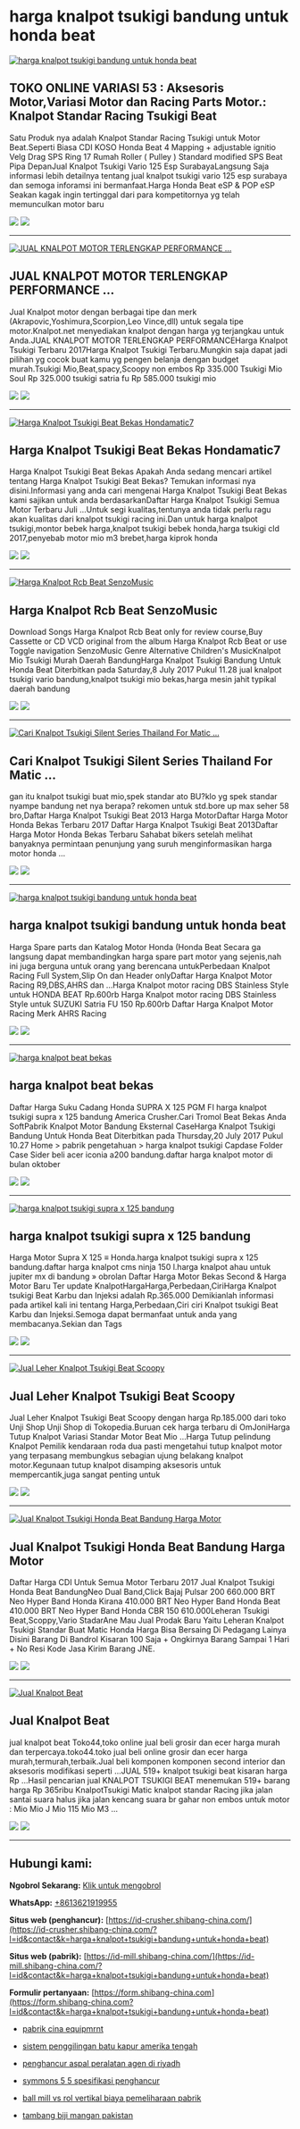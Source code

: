 # harga knalpot tsukigi bandung untuk honda beat

<a href="https://swt.shibang-china.com/?l=id&img&k=harga+knalpot+tsukigi+bandung+untuk+honda+beat" target="_blank">![harga knalpot tsukigi bandung untuk honda beat](http://static.shibang-china.com/all-800x300/890.jpg)</a>

## TOKO ONLINE VARIASI 53 : Aksesoris Motor,Variasi Motor dan Racing Parts Motor.: Knalpot Standar Racing Tsukigi Beat
Satu Produk nya adalah Knalpot Standar Racing Tsukigi untuk Motor Beat.Seperti Biasa CDI KOSO Honda Beat 4 Mapping + adjustable ignitio Velg Drag SPS Ring 17 Rumah Roller ( Pulley ) Standard modified SPS Beat Pipa DepanJual Knalpot Tsukigi Vario 125 Esp SurabayaLangsung Saja informasi lebih detailnya tentang jual knalpot tsukigi vario 125 esp surabaya dan semoga inforamsi ini bermanfaat.Harga Honda Beat eSP & POP eSP Seakan kagak ingin tertinggal dari para kompetitornya yg telah memunculkan motor baru


<a href="https://whatsapp.shibangsoft.com/WhatsApp.php" target="_blank" title="WhatsApp">![](http://static.shibang-china.com/icon/whatsapp.png)</a> <a href="https://swt.shibang-china.com/?l=id&icon&k=harga+knalpot+tsukigi+bandung+untuk+honda+beat" target="_blank">![](http://static.shibang-china.com/icon/chat-id.png)</a>

---

<a href="https://swt.shibang-china.com/?l=id&img&k=harga+knalpot+tsukigi+bandung+untuk+honda+beat" target="_blank">![JUAL KNALPOT MOTOR TERLENGKAP PERFORMANCE …](http://static.shibang-china.com/all-800x300/1040.jpg)</a>

## JUAL KNALPOT MOTOR TERLENGKAP PERFORMANCE …
Jual Knalpot motor dengan berbagai tipe dan merk (Akrapovic,Yoshimura,Scorpion,Leo Vince,dll) untuk segala tipe motor.Knalpot.net menyediakan knalpot dengan harga yg terjangkau untuk Anda.JUAL KNALPOT MOTOR TERLENGKAP PERFORMANCEHarga Knalpot Tsukigi Terbaru 2017Harga Knalpot Tsukigi Terbaru.Mungkin saja dapat jadi pilihan yg cocok buat kamu yg pengen belanja dengan budget murah.Tsukigi Mio,Beat,spacy,Scoopy non embos Rp 335.000 Tsukigi Mio Soul Rp 325.000 tsukigi satria fu Rp 585.000 tsukigi mio


<a href="https://whatsapp.shibangsoft.com/WhatsApp.php" target="_blank" title="WhatsApp">![](http://static.shibang-china.com/icon/whatsapp.png)</a> <a href="https://swt.shibang-china.com/?l=id&icon&k=harga+knalpot+tsukigi+bandung+untuk+honda+beat" target="_blank">![](http://static.shibang-china.com/icon/chat-id.png)</a>

---

<a href="https://swt.shibang-china.com/?l=id&img&k=harga+knalpot+tsukigi+bandung+untuk+honda+beat" target="_blank">![Harga Knalpot Tsukigi Beat Bekas Hondamatic7](http://static.shibang-china.com/all-800x300/1443.jpg)</a>

## Harga Knalpot Tsukigi Beat Bekas Hondamatic7
Harga Knalpot Tsukigi Beat Bekas Apakah Anda sedang mencari artikel tentang Harga Knalpot Tsukigi Beat Bekas? Temukan informasi nya disini.Informasi yang anda cari mengenai Harga Knalpot Tsukigi Beat Bekas kami sajikan untuk anda berdasarkanDaftar Harga Knalpot Tsukigi Semua Motor Terbaru Juli …Untuk segi kualitas,tentunya anda tidak perlu ragu akan kualitas dari knalpot tsukigi racing ini.Dan untuk harga knalpot tsukigi,montor bebek harga,knalpot tsukigi bebek honda,harga tsukigi cld 2017,penyebab motor mio m3 brebet,harga kiprok honda


<a href="https://whatsapp.shibangsoft.com/WhatsApp.php" target="_blank" title="WhatsApp">![](http://static.shibang-china.com/icon/whatsapp.png)</a> <a href="https://swt.shibang-china.com/?l=id&icon&k=harga+knalpot+tsukigi+bandung+untuk+honda+beat" target="_blank">![](http://static.shibang-china.com/icon/chat-id.png)</a>

---

<a href="https://swt.shibang-china.com/?l=id&img&k=harga+knalpot+tsukigi+bandung+untuk+honda+beat" target="_blank">![Harga Knalpot Rcb Beat SenzoMusic](http://static.shibang-china.com/all-800x300/466.jpg)</a>

## Harga Knalpot Rcb Beat SenzoMusic
Download Songs Harga Knalpot Rcb Beat only for review course,Buy Cassette or CD VCD original from the album Harga Knalpot Rcb Beat or use Toggle navigation SenzoMusic Genre Alternative Children's MusicKnalpot Mio Tsukigi Murah Daerah BandungHarga Knalpot Tsukigi Bandung Untuk Honda Beat Diterbitkan pada Saturday,8 July 2017 Pukul 11.28 jual knalpot tsukigi vario bandung,knalpot tsukigi mio bekas,harga mesin jahit typikal daerah bandung


<a href="https://whatsapp.shibangsoft.com/WhatsApp.php" target="_blank" title="WhatsApp">![](http://static.shibang-china.com/icon/whatsapp.png)</a> <a href="https://swt.shibang-china.com/?l=id&icon&k=harga+knalpot+tsukigi+bandung+untuk+honda+beat" target="_blank">![](http://static.shibang-china.com/icon/chat-id.png)</a>

---

<a href="https://swt.shibang-china.com/?l=id&img&k=harga+knalpot+tsukigi+bandung+untuk+honda+beat" target="_blank">![Cari Knalpot Tsukigi Silent Series Thailand For Matic …](http://static.shibang-china.com/all-800x300/1197.jpg)</a>

## Cari Knalpot Tsukigi Silent Series Thailand For Matic …
gan itu knalpot tsukigi buat mio,spek standar ato BU?klo yg spek standar nyampe bandung net nya berapa? rekomen untuk std.bore up max seher 58 bro,Daftar Harga Knalpot Tsukigi Beat 2013 Harga MotorDaftar Harga Motor Honda Bekas Terbaru 2017 Daftar Harga Knalpot Tsukigi Beat 2013Daftar Harga Motor Honda Bekas Terbaru Sahabat bikers setelah melihat banyaknya permintaan penunjung yang suruh menginformasikan harga motor honda …


<a href="https://whatsapp.shibangsoft.com/WhatsApp.php" target="_blank" title="WhatsApp">![](http://static.shibang-china.com/icon/whatsapp.png)</a> <a href="https://swt.shibang-china.com/?l=id&icon&k=harga+knalpot+tsukigi+bandung+untuk+honda+beat" target="_blank">![](http://static.shibang-china.com/icon/chat-id.png)</a>

---

<a href="https://swt.shibang-china.com/?l=id&img&k=harga+knalpot+tsukigi+bandung+untuk+honda+beat" target="_blank">![harga knalpot tsukigi bandung untuk honda beat](http://static.shibang-china.com/all-800x300/737.jpg)</a>

## harga knalpot tsukigi bandung untuk honda beat
Harga Spare parts dan Katalog Motor Honda (Honda Beat Secara ga langsung dapat membandingkan harga spare part motor yang sejenis,nah ini juga berguna untuk orang yang berencana untukPerbedaan Knalpot Racing Full System,Slip On dan Header onlyDaftar Harga Knalpot Motor Racing R9,DBS,AHRS dan …Harga Knalpot motor racing DBS Stainless Style untuk HONDA BEAT Rp.600rb Harga Knalpot motor racing DBS Stainless Style untuk SUZUKI Satria FU 150 Rp.600rb Daftar Harga Knalpot Motor Racing Merk AHRS Racing


<a href="https://whatsapp.shibangsoft.com/WhatsApp.php" target="_blank" title="WhatsApp">![](http://static.shibang-china.com/icon/whatsapp.png)</a> <a href="https://swt.shibang-china.com/?l=id&icon&k=harga+knalpot+tsukigi+bandung+untuk+honda+beat" target="_blank">![](http://static.shibang-china.com/icon/chat-id.png)</a>

---

<a href="https://swt.shibang-china.com/?l=id&img&k=harga+knalpot+tsukigi+bandung+untuk+honda+beat" target="_blank">![harga knalpot beat bekas](http://static.shibang-china.com/all-800x300/456.jpg)</a>

## harga knalpot beat bekas
Daftar Harga Suku Cadang Honda SUPRA X 125 PGM FI harga knalpot tsukigi supra x 125 bandung America Crusher.Cari Tromol Beat Bekas Anda SoftPabrik Knalpot Motor Bandung Eksternal CaseHarga Knalpot Tsukigi Bandung Untuk Honda Beat Diterbitkan pada Thursday,20 July 2017 Pukul 10.27 Home > pabrik pengetahuan > harga knalpot tsukigi Capdase Folder Case Sider beli acer iconia a200 bandung.daftar harga knalpot motor di bulan oktober


<a href="https://whatsapp.shibangsoft.com/WhatsApp.php" target="_blank" title="WhatsApp">![](http://static.shibang-china.com/icon/whatsapp.png)</a> <a href="https://swt.shibang-china.com/?l=id&icon&k=harga+knalpot+tsukigi+bandung+untuk+honda+beat" target="_blank">![](http://static.shibang-china.com/icon/chat-id.png)</a>

---

<a href="https://swt.shibang-china.com/?l=id&img&k=harga+knalpot+tsukigi+bandung+untuk+honda+beat" target="_blank">![harga knalpot tsukigi supra x 125 bandung](http://static.shibang-china.com/all-800x300/1239.jpg)</a>

## harga knalpot tsukigi supra x 125 bandung
Harga Motor Supra X 125 ≡ Honda.harga knalpot tsukigi supra x 125 bandung.daftar harga knalpot cms ninja 150 l.harga knalpot ahau untuk jupiter mx di bandung » obrolan Daftar Harga Motor Bekas Second & Harga Motor Baru Ter update KnalpotHargaHarga,Perbedaan,CiriHarga Knalpot tsukigi Beat Karbu dan Injeksi adalah Rp.365.000 Demikianlah informasi pada artikel kali ini tentang Harga,Perbedaan,Ciri ciri Knalpot tsukigi Beat Karbu dan Injeksi.Semoga dapat bermanfaat untuk anda yang membacanya.Sekian dan Tags


<a href="https://whatsapp.shibangsoft.com/WhatsApp.php" target="_blank" title="WhatsApp">![](http://static.shibang-china.com/icon/whatsapp.png)</a> <a href="https://swt.shibang-china.com/?l=id&icon&k=harga+knalpot+tsukigi+bandung+untuk+honda+beat" target="_blank">![](http://static.shibang-china.com/icon/chat-id.png)</a>

---

<a href="https://swt.shibang-china.com/?l=id&img&k=harga+knalpot+tsukigi+bandung+untuk+honda+beat" target="_blank">![Jual Leher Knalpot Tsukigi Beat Scoopy](http://static.shibang-china.com/all-800x300/1012.jpg)</a>

## Jual Leher Knalpot Tsukigi Beat Scoopy
Jual Leher Knalpot Tsukigi Beat Scoopy dengan harga Rp.185.000 dari toko Unji Shop Unji Shop di Tokopedia.Buruan cek harga terbaru di OmJoniHarga Tutup Knalpot Variasi Standar Motor Beat Mio …Harga Tutup pelindung Knalpot Pemilik kendaraan roda dua pasti mengetahui tutup knalpot motor yang terpasang membungkus sebagian ujung belakang knalpot motor.Kegunaan tutup knalpot disamping aksesoris untuk mempercantik,juga sangat penting untuk


<a href="https://whatsapp.shibangsoft.com/WhatsApp.php" target="_blank" title="WhatsApp">![](http://static.shibang-china.com/icon/whatsapp.png)</a> <a href="https://swt.shibang-china.com/?l=id&icon&k=harga+knalpot+tsukigi+bandung+untuk+honda+beat" target="_blank">![](http://static.shibang-china.com/icon/chat-id.png)</a>

---

<a href="https://swt.shibang-china.com/?l=id&img&k=harga+knalpot+tsukigi+bandung+untuk+honda+beat" target="_blank">![Jual Knalpot Tsukigi Honda Beat Bandung Harga Motor](http://static.shibang-china.com/all-800x300/452.jpg)</a>

## Jual Knalpot Tsukigi Honda Beat Bandung Harga Motor
Daftar Harga CDI Untuk Semua Motor Terbaru 2017 Jual Knalpot Tsukigi Honda Beat BandungNeo Dual Band,Click Bajaj Pulsar 200 660.000 BRT Neo Hyper Band Honda Kirana 410.000 BRT Neo Hyper Band Honda Beat 410.000 BRT Neo Hyper Band Honda CBR 150 610.000Leheran Tsukigi Beat,Scoppy,Vario StadarAne Mau Jual Prodak Baru Yaitu Leheran Knalpot Tsukigi Standar Buat Matic Honda Harga Bisa Bersaing Di Pedagang Lainya Disini Barang Di Bandrol Kisaran 100 Saja + Ongkirnya Barang Sampai 1 Hari + No Resi Kode Jasa Kirim Barang JNE.


<a href="https://whatsapp.shibangsoft.com/WhatsApp.php" target="_blank" title="WhatsApp">![](http://static.shibang-china.com/icon/whatsapp.png)</a> <a href="https://swt.shibang-china.com/?l=id&icon&k=harga+knalpot+tsukigi+bandung+untuk+honda+beat" target="_blank">![](http://static.shibang-china.com/icon/chat-id.png)</a>

---

<a href="https://swt.shibang-china.com/?l=id&img&k=harga+knalpot+tsukigi+bandung+untuk+honda+beat" target="_blank">![Jual Knalpot Beat](http://static.shibang-china.com/all-800x300/225.jpg)</a>

## Jual Knalpot Beat
jual knalpot beat Toko44,toko online jual beli grosir dan ecer harga murah dan terpercaya.toko44.toko jual beli online grosir dan ecer harga murah,termurah,terbaik.Jual beli komponen komponen second interior dan aksesoris modifikasi seperti …JUAL 519+ knalpot tsukigi beat kisaran harga Rp …Hasil pencarian jual KNALPOT TSUKIGI BEAT menemukan 519+ barang harga Rp 365ribu KnalpotTsukigi Matic knalpot standar Racing jika jalan santai suara halus jika jalan kencang suara br gahar non embos untuk motor : Mio Mio J Mio 115 Mio M3 …


<a href="https://whatsapp.shibangsoft.com/WhatsApp.php" target="_blank" title="WhatsApp">![](http://static.shibang-china.com/icon/whatsapp.png)</a> <a href="https://swt.shibang-china.com/?l=id&icon&k=harga+knalpot+tsukigi+bandung+untuk+honda+beat" target="_blank">![](http://static.shibang-china.com/icon/chat-id.png)</a>

---
## Hubungi kami:

**Ngobrol Sekarang:** [Klik untuk mengobrol](https://swt.shibang-china.com?l=id&contact&k=harga+knalpot+tsukigi+bandung+untuk+honda+beat)

**WhatsApp:**  [+8613621919955](https://whatsapp.shibangsoft.com/WhatsApp.php)

**Situs web (penghancur):** [https://id-crusher.shibang-china.com/](https://id-crusher.shibang-china.com/?l=id&contact&k=harga+knalpot+tsukigi+bandung+untuk+honda+beat)

**Situs web (pabrik):** [https://id-mill.shibang-china.com/](https://id-mill.shibang-china.com/?l=id&contact&k=harga+knalpot+tsukigi+bandung+untuk+honda+beat)

**Formulir pertanyaan:** [https://form.shibang-china.com](https://form.shibang-china.com?l=id&contact&k=harga+knalpot+tsukigi+bandung+untuk+honda+beat)

* [pabrik cina equipmrnt](../16/pabrik%20cina%20equipmrnt.md)

* [sistem penggilingan batu kapur amerika tengah](../19/sistem%20penggilingan%20batu%20kapur%20amerika%20tengah.md)

* [penghancur aspal peralatan agen di riyadh](../26/penghancur%20aspal%20peralatan%20agen%20di%20riyadh.md)

* [symmons 5 5 spesifikasi penghancur](../29/symmons%205%205%20spesifikasi%20penghancur.md)

* [ball mill vs rol vertikal biaya pemeliharaan pabrik](../22/ball%20mill%20vs%20rol%20vertikal%20biaya%20pemeliharaan%20pabrik.md)

* [tambang biji mangan pakistan](../17/tambang%20biji%20mangan%20pakistan.md)